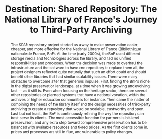 ---
abstract: The SPAR repository project started as a way to make preservation easier,
  cheaper, and more effective for the National Library of France (Bibliothèque nationale
  de France, BnF). At the time (early 2000s), the BnF used different storage media
  and technologies across the library, and had no unified responsibilities and processes.
  When the decision was made to overhaul the infrastructure and the software to have
  one repository to replace them all, the project designers reflected quite naturally
  that such an effort could and should benefit other libraries that had similar scalability
  issues. There were many obstacles to overcome after that generous impulse. First,
  finding the BnF's niche in the digital preservation landscape, at a time when it
  was growing and evolving fast — as it still is. Even when focusing on the heritage
  sector, there are several other repositories or planned systems that have a national
  vocation, within the archives or higher education communities for instance. Then
  came the matter of combining the needs of the library itself and the design necessities
  of third-party archiving to create a repository that would be scalable, trustworthy
  and open. Last but not least, the BnF is continuously refining the way the repository
  can best serve its clients. The most accessible function for partners is bit-level
  preservation, and any extra step toward comprehensive preservation has to be balanced
  with available resources and tiered prices. As the first clients come in, prices
  and processes are still in flux, and vulnerable to policy changes.
creators:
- Fauduet, Louise
- Peyrard, Sébastien
date: null
document_url: https://services.phaidra.univie.ac.at/api/object/o:378014/download
grand_parent: iPRES
institutions: []
keywords:
- digital repository. third-party archiving. cost models
- lisbon
landing_page_url: https://phaidra.univie.ac.at/o:378014
language: eng
layout: publication
license: CC BY-SA 2.0 AT
notes_url: null
parent: iPRES 2013
publication_type: paper
size: 51584
slides_url: null
source_name: iPRES
stream_url: null
title: 'Destination: Shared Repository: The National Library of France''s Journey
  to Third-Party Archiving'
year: 2013
---